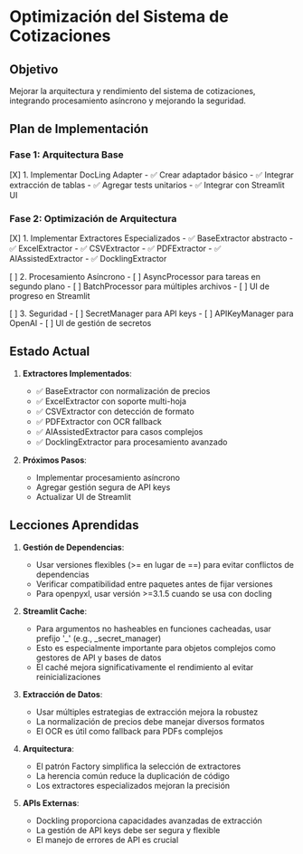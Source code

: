 # Optimización del Sistema de Cotizaciones

## Objetivo
Mejorar la arquitectura y rendimiento del sistema de cotizaciones, integrando procesamiento asíncrono y mejorando la seguridad.

## Plan de Implementación

### Fase 1: Arquitectura Base
[X] 1. Implementar DocLing Adapter
    - ✅ Crear adaptador básico
    - ✅ Integrar extracción de tablas
    - ✅ Agregar tests unitarios
    - ✅ Integrar con Streamlit UI

### Fase 2: Optimización de Arquitectura
[X] 1. Implementar Extractores Especializados
    - ✅ BaseExtractor abstracto
    - ✅ ExcelExtractor
    - ✅ CSVExtractor
    - ✅ PDFExtractor
    - ✅ AIAssistedExtractor
    - ✅ DocklingExtractor

[ ] 2. Procesamiento Asíncrono
    - [ ] AsyncProcessor para tareas en segundo plano
    - [ ] BatchProcessor para múltiples archivos
    - [ ] UI de progreso en Streamlit

[ ] 3. Seguridad
    - [ ] SecretManager para API keys
    - [ ] APIKeyManager para OpenAI
    - [ ] UI de gestión de secretos

## Estado Actual

1. **Extractores Implementados**:
   - ✅ BaseExtractor con normalización de precios
   - ✅ ExcelExtractor con soporte multi-hoja
   - ✅ CSVExtractor con detección de formato
   - ✅ PDFExtractor con OCR fallback
   - ✅ AIAssistedExtractor para casos complejos
   - ✅ DocklingExtractor para procesamiento avanzado

2. **Próximos Pasos**:
   - Implementar procesamiento asíncrono
   - Agregar gestión segura de API keys
   - Actualizar UI de Streamlit

## Lecciones Aprendidas

1. **Gestión de Dependencias**:
   - Usar versiones flexibles (>= en lugar de ==) para evitar conflictos de dependencias
   - Verificar compatibilidad entre paquetes antes de fijar versiones
   - Para openpyxl, usar versión >=3.1.5 cuando se usa con docling

2. **Streamlit Cache**:
   - Para argumentos no hasheables en funciones cacheadas, usar prefijo '_' (e.g., _secret_manager)
   - Esto es especialmente importante para objetos complejos como gestores de API y bases de datos
   - El caché mejora significativamente el rendimiento al evitar reinicializaciones

3. **Extracción de Datos**:
   - Usar múltiples estrategias de extracción mejora la robustez
   - La normalización de precios debe manejar diversos formatos
   - El OCR es útil como fallback para PDFs complejos

2. **Arquitectura**:
   - El patrón Factory simplifica la selección de extractores
   - La herencia común reduce la duplicación de código
   - Los extractores especializados mejoran la precisión

3. **APIs Externas**:
   - Dockling proporciona capacidades avanzadas de extracción
   - La gestión de API keys debe ser segura y flexible
   - El manejo de errores de API es crucial

